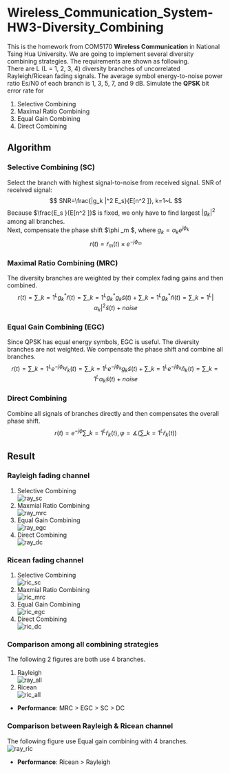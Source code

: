 # Wireless_Communication_System-HW3-Diversity_Combining
This is the homework from COM5170 **Wireless Communication** in National Tsing Hua University. We are going to implement several diversity combining strategies. The requirements are shown as following. </br>
There are L (L = 1, 2, 3, 4) diversity branches of uncorrelated Rayleigh/Ricean fading signals. The average symbol energy-to-noise power ratio Es/N0 of each branch is 1, 3, 5, 7, and 9 dB. Simulate the **QPSK** bit error rate for
1. Selective Combining
2. Maximal Ratio Combining
3. Equal Gain Combining
4. Direct Combining

## Algorithm
### Selective Combining (SC)
Select the branch with highest signal-to-noise from received signal. 
SNR of received signal: </br>
$$ SNR=\frac{|g_k |^2 E_s}{E[n^2 ]}, k=1~L $$
Because $\frac{E_s }{E[n^2 ]}$ is fixed, we only have to find largest $|g_k |^2$ among all branches. </br>
Next, compensate the phase shift $\phi _m $, where $g_k=\alpha _k e^{j\phi _k }$
$$ r(t)=\tilde{r}_m (t)\times e^{-j\phi _m } $$

### Maximal Ratio Combining (MRC)
The diversity branches are weighted by their complex fading gains and then combined.
$$ r(t)=\sum \_{k=1} ^L g_k ^* \tilde{r}(t)=\sum \_{k=1} ^L g_k ^* g_k \tilde{s}(t)+\sum \_{k=1} ^L g_k ^* \tilde{n}(t)=\sum \_{k=1} ^L |α_k |^2 \tilde{s}(t)+noise $$

### Equal Gain Combining (EGC)
Since QPSK has equal energy symbols, EGC is useful. The diversity branches are not weighted. We compensate the phase shift and combine all branches.
$$ r(t)=\sum \_{k=1} ^L e^{-j\phi _k } \tilde{r} _k (t)=\sum \_{k=1} ^L e^{-j\phi _k } g_k \tilde{s}(t)+\sum \_{k=1}^L e^{-j\phi _k } \tilde{n}_k (t)=\sum \_{k=1} ^L \alpha _k \tilde{s}(t)+noise $$

### Direct Combining
Combine all signals of branches directly and then compensates the overall phase shift.
$$ r(t)=e^{-j\phi } \sum \_{k=1} ^L \tilde{r} _k (t),    φ=∡(\sum \_{k=1} ^L \tilde{r} _k(t)) $$

## Result
### Rayleigh fading channel
1. Selective Combining </br>
![ray_sc](https://github.com/ChenBlue/Wireless_Communication_System-HW3-Diversity_Combining/blob/master/FIG/rayleigh_SC.jpg)
2. Maxmial Ratio Combining </br>
![ray_mrc](https://github.com/ChenBlue/Wireless_Communication_System-HW3-Diversity_Combining/blob/master/FIG/rayleigh_MRC.jpg)
3. Equal Gain Combining </br>
![ray_egc](https://github.com/ChenBlue/Wireless_Communication_System-HW3-Diversity_Combining/blob/master/FIG/rayleigh_EGC.jpg)
4. Direct Combining </br>
![ray_dc](https://github.com/ChenBlue/Wireless_Communication_System-HW3-Diversity_Combining/blob/master/FIG/rayleigh_DC.jpg)

### Ricean fading channel
1. Selective Combining </br>
![ric_sc](https://github.com/ChenBlue/Wireless_Communication_System-HW3-Diversity_Combining/blob/master/FIG/ricean_SC.jpg)
2. Maxmial Ratio Combining </br>
![ric_mrc](https://github.com/ChenBlue/Wireless_Communication_System-HW3-Diversity_Combining/blob/master/FIG/ricean_MRC.jpg)
3. Equal Gain Combining </br>
![ric_egc](https://github.com/ChenBlue/Wireless_Communication_System-HW3-Diversity_Combining/blob/master/FIG/ricean_EGC.jpg)
4. Direct Combining </br>
![ric_dc](https://github.com/ChenBlue/Wireless_Communication_System-HW3-Diversity_Combining/blob/master/FIG/ricean_DC.jpg)

### Comparison among all combining strategies
The following 2 figures are both use 4 branches.
1. Rayleigh </br>
![ray_all](https://github.com/ChenBlue/Wireless_Communication_System-HW3-Diversity_Combining/blob/master/FIG/Rayleigh_all.jpg)
2. Ricean </br>
![ric_all](https://github.com/ChenBlue/Wireless_Communication_System-HW3-Diversity_Combining/blob/master/FIG/Ricean_all.jpg)

* **Performance**: MRC > EGC > SC > DC

### Comparison between Rayleigh & Ricean channel
The following figure use Equal gain combining with 4 branches. </br>
![ray_ric](https://github.com/ChenBlue/Wireless_Communication_System-HW3-Diversity_Combining/blob/master/FIG/Ray%26Ric.jpg)

* **Performance**: Ricean > Rayleigh
